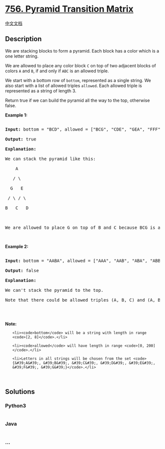 # [756. Pyramid Transition Matrix](https://leetcode.com/problems/pyramid-transition-matrix)

[中文文档](/solution/0700-0799/0756.Pyramid%20Transition%20Matrix/README.md)

## Description
<p>We are stacking blocks to form a pyramid. Each block has a color which is a one letter string.</p>



<p>We are allowed to place any color block <code>C</code> on top of two adjacent blocks of colors <code>A</code> and <code>B</code>, if and only if <code>ABC</code> is an allowed triple.</p>



<p>We start with a bottom row of <code>bottom</code>, represented as a single string. We also start with a list of allowed triples <code>allowed</code>. Each allowed triple is represented as a string of length 3.</p>



<p>Return true if we can build the pyramid all the way to the top, otherwise false.</p>



<p><b>Example 1:</b></p>



<pre>

<b>Input:</b> bottom = &quot;BCD&quot;, allowed = [&quot;BCG&quot;, &quot;CDE&quot;, &quot;GEA&quot;, &quot;FFF&quot;]

<b>Output:</b> true

<b>Explanation:</b>

We can stack the pyramid like this:

    A

   / \

  G   E

 / \ / \

B   C   D



We are allowed to place G on top of B and C because BCG is an allowed triple.  Similarly, we can place E on top of C and D, then A on top of G and E.</pre>



<p>&nbsp;</p>



<p><b>Example 2:</b></p>



<pre>

<b>Input:</b> bottom = &quot;AABA&quot;, allowed = [&quot;AAA&quot;, &quot;AAB&quot;, &quot;ABA&quot;, &quot;ABB&quot;, &quot;BAC&quot;]

<b>Output:</b> false

<b>Explanation:</b>

We can&#39;t stack the pyramid to the top.

Note that there could be allowed triples (A, B, C) and (A, B, D) with C != D.

</pre>



<p>&nbsp;</p>



<p><b>Note:</b></p>



<ol>

	<li><code>bottom</code> will be a string with length in range <code>[2, 8]</code>.</li>

	<li><code>allowed</code> will have length in range <code>[0, 200]</code>.</li>

	<li>Letters in all strings will be chosen from the set <code>{&#39;A&#39;, &#39;B&#39;, &#39;C&#39;, &#39;D&#39;, &#39;E&#39;, &#39;F&#39;, &#39;G&#39;}</code>.</li>

</ol>



<p>&nbsp;</p>




## Solutions


<!-- tabs:start -->

### **Python3**

```python

```

### **Java**

```java

```

### **...**
```

```

<!-- tabs:end -->